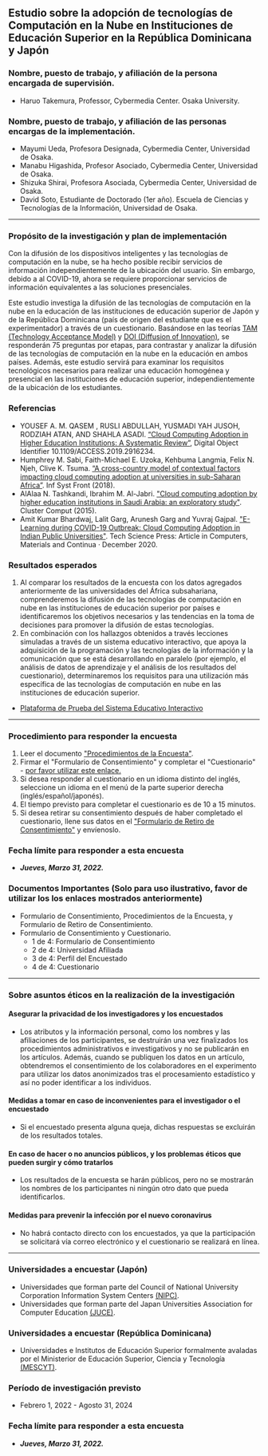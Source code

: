 ## Estudio sobre la adopción de tecnologías de Computación en la Nube en Instituciones de Educación Superior en la República Dominicana y Japón

### Nombre, puesto de trabajo, y afiliación de la persona encargada de supervisión.  
* Haruo Takemura, Professor, Cybermedia Center. Osaka University. 

### Nombre, puesto de trabajo, y afiliación de las personas encargas de la implementación.  
* Mayumi Ueda, Profesora Designada, Cybermedia Center, Universidad de Osaka.  
* Manabu Higashida, Profesor Asociado, Cybermedia Center, Universidad de Osaka. 
* Shizuka Shirai, Profesora Asociada, Cybermedia Center, Universidad de Osaka. 
* David Soto, Estudiante de Doctorado (1er año). Escuela de Ciencias y Tecnologías de la Información, Universidad de Osaka. 
---

### Propósito de la investigación y plan de implementación  
Con la difusión de los dispositivos inteligentes y las tecnologías de computación en la nube, se ha hecho posible recibir servicios de información independientemente de la ubicación del usuario. Sin embargo, debido a al COVID-19, ahora se requiere proporcionar servicios de información equivalentes a las soluciones presenciales. 

Este estudio investiga la difusión de las tecnologías de computación en la nube en la educación de las instituciones de educación superior de Japón y de la República Dominicana (país de origen del estudiante que es el experimentador) a través de un cuestionario. Basándose en las teorías [TAM (Technology Acceptance Model)](https://en.wikipedia.org/wiki/Technology_acceptance_model) y [DOI (Diffusion of Innovation)](https://en.wikipedia.org/wiki/Diffusion_of_innovations), se responderán 75 preguntas por etapas, para contrastar y analizar la difusión de las tecnologías de computación en la nube en la educación en ambos países. Además, este estudio servirá para examinar los requisitos tecnológicos necesarios para realizar una educación homogénea y presencial en las instituciones de educación superior, independientemente de la ubicación de los estudiantes. 

### Referencias 
* YOUSEF A. M. QASEM , RUSLI ABDULLAH, YUSMADI YAH JUSOH, RODZIAH ATAN, AND SHAHLA ASADI. [“Cloud Computing Adoption in Higher Education Institutions: A Systematic Review”](https://ieeexplore.ieee.org/abstract/document/8712496), Digital Object Identifier 10.1109/ACCESS.2019.2916234. 
* Humphrey M. Sabi, Faith-Michael E. Uzoka, Kehbuma Langmia, Felix N. Njeh, Clive K. Tsuma. [“A cross-country model of contextual factors impacting cloud computing adoption at universities in sub-Saharan Africa”](https://link.springer.com/content/pdf/10.1007/s10796-017-9739-1.pdf). Inf Syst Front (2018).
* AlAlaa N. Tashkandi, Ibrahim M. Al-Jabri. ["Cloud computing adoption by higher education institutions
in Saudi Arabia: an exploratory study"](https://link.springer.com/content/pdf/10.1007/s10586-015-0490-4.pdf). Cluster Comput (2015). 
* Amit Kumar Bhardwaj, Lalit Garg, Arunesh Garg and Yuvraj Gajpal. ["E-Learning during COVID-19 Outbreak: Cloud Computing Adoption in Indian Public Universities"](https://www.researchgate.net/publication/347952493_E-Learning_during_COVID-19_Outbreak_Cloud_Computing_Adoption_in_Indian_Public_Universities). Tech Science Press: Article in Computers, Materials and Continua · December 2020. 

### Resultados esperados 
1. Al comparar los resultados de la encuesta con los datos agregados anteriormente de las universidades del África subsahariana, comprenderemos la difusión de las tecnologías de computación en nube en las instituciones de educación superior por países e identificaremos los objetivos necesarios y las tendencias en la toma de decisiones para promover la difusión de estas tecnologías. 
2. En combinación con los hallazgos obtenidos a través lecciones simuladas a través de un sistema educativo interactivo, que apoya la adquisición de la programación y las tecnologías de la información y la comunicación que se está desarrollando en paralelo (por ejemplo, el análisis de datos de aprendizaje y el análisis de los resultados del cuestionario), determinaremos los requisitos para una utilización más específica de las tecnologías de computación en nube en las instituciones de educación superior. 
  * [Plataforma de Prueba del Sistema Educativo Interactivo](http://ou-nre-test-lx.japaneast.cloudapp.azure.com:30001/catalog/)
---

### Procedimiento para responder la encuesta  
1. Leer el documento ["Procedimientos de la Encuesta"](https://cloudedu-osaka.github.io/questionnaire2022/es/). 
2. Firmar el "Formulario de Consentimiento" y completar el "Cuestionario" - [por favor utilizar este enlace.](https://forms.office.com/r/XcWEzgZXWq) 
3. Si desea responder al cuestionario en un idioma distinto del inglés, seleccione un idioma en el menú de la parte superior derecha (inglés/español/japonés). 
4. El tiempo previsto para completar el cuestionario es de 10 a 15 minutos.  
5. Si desea retirar su consentimiento después de haber completado el cuestionario, llene sus datos en el ["Formulario de Retiro de Consentimiento"](https://forms.office.com/r/Sx0yZH0s32) y envíenoslo. 

### Fecha límite para responder a esta encuesta
* ***Jueves, Marzo 31, 2022.***

### Documentos Importantes (Solo para uso ilustrativo, favor de utilizar los los enlaces mostrados anteriormente)
* Formulario de Consentimiento, Procedimientos de la Encuesta, y Formulario de Retiro de Consentimiento.   
* Formulario de Consentimiento y Cuestionario.  
  * 1 de 4: Formulario de Consentimiento
  * 2 de 4: Universidad Afiliada
  * 3 de 4: Perfil del Encuestado
  * 4 de 4: Cuestionario
---

### Sobre asuntos éticos en la realización de la investigación 
#### Asegurar la privacidad de los investigadores y los encuestados 
* Los atributos y la información personal, como los nombres y las afiliaciones de los participantes, se destruirán una vez finalizados los procedimientos administrativos e investigativos y no se publicarán en los artículos. Además, cuando se publiquen los datos en un artículo, obtendremos el consentimiento de los colaboradores en el experimento para utilizar los datos anonimizados tras el procesamiento estadístico y así no poder identificar a los individuos. 
#### Medidas a tomar en caso de inconvenientes para el investigador o el encuestado 
* Si el encuestado presenta alguna queja, dichas respuestas se excluirán de los resultados totales. 
#### En caso de hacer o no anuncios públicos, y los problemas éticos que pueden surgir y cómo tratarlos 
* Los resultados de la encuesta se harán públicos, pero no se mostrarán los nombres de los participantes ni ningún otro dato que pueda identificarlos. 
#### Medidas para prevenir la infección por el nuevo coronavirus 
* No habrá contacto directo con los encuestados, ya que la participación se solicitará vía correo electrónico y el cuestionario se realizará en línea. 
---

### Universidades a encuestar (Japón) 
* Universidades que forman parte del Council of National University Corporation Information System Centers [(NIPC)](https://www.nipc.gr.jp/home/univlist).  
* Universidades que forman parte del Japan Universities Association for Computer Education [(JUCE)](https://www.juce.jp/LINK/kaiin/univ2.htm).

### Universidades a encuestar (República Dominicana) 
* Universidades e Institutos de Educación Superior formalmente avaladas por el Ministerior de Educación Superior, Ciencia y Tecnología [(MESCYT)](https://mescyt.gob.do/).  

### Período de investigación previsto 
* Febrero 1, 2022 - Agosto 31, 2024
### Fecha límite para responder a esta encuesta
* ***Jueves, Marzo 31, 2022.***
